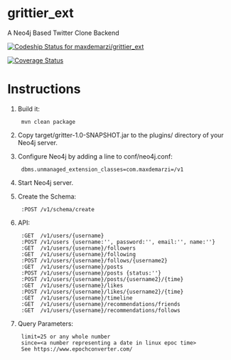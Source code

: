 # grittier_ext
A Neo4j Based Twitter Clone Backend

[![Codeship Status for maxdemarzi/grittier_ext](https://app.codeship.com/projects/50014300-f166-0134-82f1-1a55004cd4f7/status?branch=master)](https://app.codeship.com/projects/209391)

[![Coverage Status](https://coveralls.io/repos/github/maxdemarzi/grittier_ext/badge.svg?branch=master)](https://coveralls.io/github/maxdemarzi/grittier_ext?branch=master)

# Instructions

1. Build it:

        mvn clean package

2. Copy target/gritter-1.0-SNAPSHOT.jar to the plugins/ directory of your Neo4j server.

3. Configure Neo4j by adding a line to conf/neo4j.conf:

        dbms.unmanaged_extension_classes=com.maxdemarzi=/v1

4. Start Neo4j server.

5. Create the Schema:

        :POST /v1/schema/create
        
6. API:
         
        :GET  /v1/users/{username}        
        :POST /v1/users {username:'', password:'', email:'', name:''}
        :GET  /v1/users/{username}/followers
        :GET  /v1/users/{username}/following
        :POST /v1/users/{username}/follows/{username2}
        :GET  /v1/users/{username}/posts
        :POST /v1/users/{username}/posts {status:''}
        :POST /v1/users/{username}/posts/{username2}/{time} 
        :GET  /v1/users/{username}/likes
        :POST /v1/users/{username}/likes/{username2}/{time}
        :GET  /v1/users/{username}/timeline
        :GET  /v1/users/{username}/recommendations/friends
        :GET  /v1/users/{username}/recommendations/follows
        
7. Query Parameters:
        
        limit=25 or any whole number
        since=<a number representing a date in linux epoc time>
        See https://www.epochconverter.com/
        
        